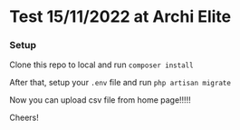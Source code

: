 # Test 15/11/2022 at Archi Elite

### Setup

Clone this repo to local and run `composer install`

After that, setup your `.env` file and run `php artisan migrate`

Now you can upload csv file from home page!!!!!

Cheers!
